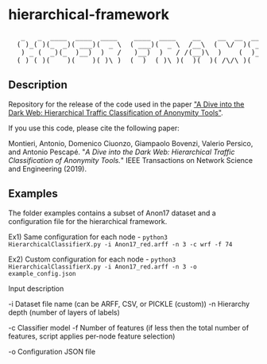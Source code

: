 hierarchical-framework
======================

<pre>
   _   _  ____  ____  ____    ____  ____    __    __  __  ____  
  ( )_( )(_  _)( ___)(  _ \  ( ___)(  _ \  /__\  (  \/  )( ___)  
   ) _ (  _)(_  )__)  )   /   )__)  )   / /(__)\  )    (  )__)  
  (_) (_)(____)(____)(_)\_)  (__)  (_)\_)(__)(__)(_/\/\_)(____)  
</pre>

## Description

Repository for the release of the code used in the paper ["A Dive into the Dark Web: Hierarchical Traffic Classification of Anonymity Tools"](https://ieeexplore.ieee.org/document/8663403).

If you use this code, please cite the following paper:

Montieri, Antonio, Domenico Ciuonzo, Giampaolo Bovenzi, Valerio Persico, and Antonio Pescapé. "_A Dive into the Dark Web: Hierarchical Traffic Classification of Anonymity Tools._" IEEE Transactions on Network Science and Engineering (2019).

## Examples

The folder examples contains a subset of Anon17 dataset and a configuration file for the hierarchical framework.

Ex1) Same configuration for each node - `python3 HierarchicalClassifierX.py -i Anon17_red.arff -n 3 -c wrf -f 74`

Ex2) Custom configuration for each node - `python3 HierarchicalClassifierX.py -i Anon17_red.arff -n 3 -o example_config.json`

Input description

-i Dataset file name (can be ARFF, CSV, or PICKLE (custom))
-n Hierarchy depth (number of layers of labels)

-c Classifier model
-f Number of features (if less then the total number of features, script applies per-node feature selection)

-o Configuration JSON file
